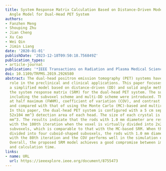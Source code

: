 ```yaml
---
title: System Response Matrix Calculation Based on Distance-Driven Model and Solid
  Angle Model for Dual-Head PET System
authors:
- Fanzhen Meng
- Shouping Zhu
- Jian Cheng
- Xu Cao
- Wei Qin
- Jimin Liang
date: '2020-01-01'
publishDate: '2023-12-18T09:50:18.756849Z'
publication_types:
- article-journal
publication: '*IEEE Transactions on Radiation and Plasma Medical Sciences*'
doi: 10.1109/TRPMS.2019.2926580
abstract: The dual-head positron emission tomography (PET) systems have an importance
  role in the preclinical and clinical applications. This paper focuses on developing
  a simplified model based on distance-driven (DD) and solid angle method to calculate
  the system response matrix (SRM) for the dual-head PET system. The subsampling schemes,
  including the subvoxel scheme and multi-DD scheme were introduced. The full width
  at half maximum (FWHM), coefficient of variation (COV), and contrast were computed
  and compared with that of using the Monte Carlo (MC)-based and multiray methods.
  In this paper, the dual-head PET system is configured with a 5 cm separation and
  52x104 mm^3 detection area of each head. The size of each crystal is 13x1.89x1.89
  mm^3. The results indicate that the rods with 1.0 mm diameter are resolved basically
  with the 100th iteration when the voxel is virtually divided into 2x2x2 and 4x4x4
  subvoxels, which is comparable to that with the MC-based SRM. When the voxel is
  divided into four cuboid-shaped subvoxels, the rods with 1.0 mm diameter are resolved
  with the 80th iteration and the COV performs well in the simulation experiment.
  Overall, the proposed SRM model achieves a good compromise between image quality
  and calculation time.
links:
- name: URL
  url: https://ieeexplore.ieee.org/document/8755473
---
```

